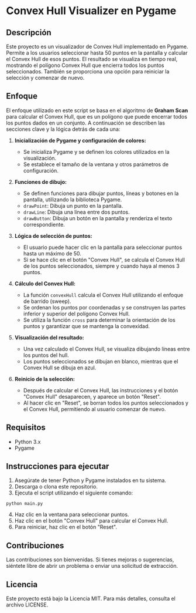 # Convex Hull Visualizer en Pygame

## Descripción

Este proyecto es un visualizador de Convex Hull implementado en Pygame. Permite a los usuarios seleccionar hasta 50 puntos en la pantalla y calcular el Convex Hull de esos puntos. El resultado se visualiza en tiempo real, mostrando el polígono Convex Hull que encierra todos los puntos seleccionados. También se proporciona una opción para reiniciar la selección y comenzar de nuevo.

## Enfoque

El enfoque utilizado en este script se basa en el algoritmo de **Graham Scan** para calcular el Convex Hull, que es un polígono que puede encerrar todos los puntos dados en un conjunto. A continuación se describen las secciones clave y la lógica detrás de cada una:

1. **Inicialización de Pygame y configuración de colores:**
   - Se inicializa Pygame y se definen los colores utilizados en la visualización.
   - Se establece el tamaño de la ventana y otros parámetros de configuración.

2. **Funciones de dibujo:**
   - Se definen funciones para dibujar puntos, líneas y botones en la pantalla, utilizando la biblioteca Pygame.
   - `drawPoint`: Dibuja un punto en la pantalla.
   - `drawLine`: Dibuja una línea entre dos puntos.
   - `drawButton`: Dibuja un botón en la pantalla y renderiza el texto correspondiente.

3. **Lógica de selección de puntos:**
   - El usuario puede hacer clic en la pantalla para seleccionar puntos hasta un máximo de 50.
   - Si se hace clic en el botón "Convex Hull", se calcula el Convex Hull de los puntos seleccionados, siempre y cuando haya al menos 3 puntos.

4. **Cálculo del Convex Hull:**
   - La función `convexHull` calcula el Convex Hull utilizando el enfoque de barrido (sweep).
   - Se ordenan los puntos por coordenadas y se construyen las partes inferior y superior del polígono Convex Hull.
   - Se utiliza la función `cross` para determinar la orientación de los puntos y garantizar que se mantenga la convexidad.

5. **Visualización del resultado:**
   - Una vez calculado el Convex Hull, se visualiza dibujando líneas entre los puntos del hull.
   - Los puntos seleccionados se dibujan en blanco, mientras que el Convex Hull se dibuja en azul.

6. **Reinicio de la selección:**
   - Después de calcular el Convex Hull, las instrucciones y el botón "Convex Hull" desaparecen, y aparece un botón "Reset".
   - Al hacer clic en "Reset", se borran todos los puntos seleccionados y el Convex Hull, permitiendo al usuario comenzar de nuevo.

## Requisitos

- Python 3.x
- Pygame

## Instrucciones para ejecutar

1. Asegúrate de tener Python y Pygame instalados en tu sistema.
2. Descarga o clona este repositorio.
3. Ejecuta el script utilizando el siguiente comando:
```
python main.py
```
4. Haz clic en la ventana para seleccionar puntos.
5. Haz clic en el botón "Convex Hull" para calcular el Convex Hull.
6. Para reiniciar, haz clic en el botón "Reset".

## Contribuciones

Las contribuciones son bienvenidas. Si tienes mejoras o sugerencias, siéntete libre de abrir un problema o enviar una solicitud de extracción.

## Licencia

Este proyecto está bajo la Licencia MIT. Para más detalles, consulta el archivo LICENSE.
